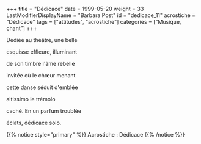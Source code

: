 +++
title = "Dédicace"
date = 1999-05-20
weight = 33
LastModifierDisplayName = "Barbara Post"
id = "dedicace_11"
acrostiche = "Dédicace"
tags = ["attitudes", "acrostiche"]
categories = ["Musique, chant"]
+++

Dédiée au théâtre, une belle

esquisse effleure, illuminant

de son timbre l'âme rebelle

invitée où le chœur menant

cette danse séduit d'emblée

altissimo le trémolo

caché. En un parfum troublée

éclats, dédicace solo.

{{% notice style="primary" %}}
Acrostiche : Dédicace
{{% /notice %}}
